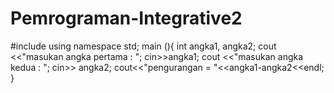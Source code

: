 # Pemrograman-Integrative2

#include<iostream>
using namespace std;
main (){
 int angka1, angka2;
 cout <<"masukan angka pertama : ";
 cin>>angka1;
 cout <<"masukan angka kedua : ";
 cin>> angka2;
 cout<<"pengurangan = "<<angka1-angka2<<endl;
}
